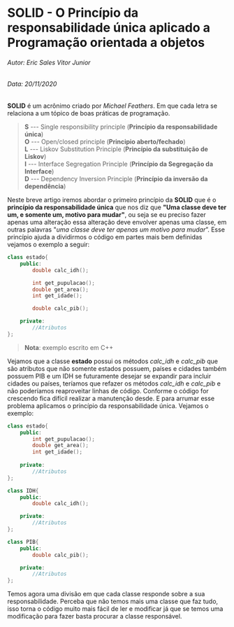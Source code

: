 # SOLID - O Princípio da responsabilidade única aplicado a Programação orientada a objetos
###### Autor: Eric Sales Vitor Junior
###### Data: 20/11/2020
**SOLID** é um acrônimo criado por *Michael Feathers*. Em que cada letra se relaciona a um tópico de boas práticas de programação.
> **S** --- Single responsibility principle (**Princípio da responsabilidade única**)\
> **O** --- Open/closed principle (**Principio aberto/fechado**)\
> **L** --- Liskov Substitution Principle (**Princípio da substituição de Liskov**)\
> **I** --- Interface Segregation Principle (**Princípio da Segregação da Interface**)\
> **D** --- Dependency Inversion Principle (**Princípio da inversão da dependência**)

Neste breve artigo iremos abordar o primeiro princípio da **SOLID** que é o **princípio da responsabilidade única** que nos diz que **"Uma classe deve ter um, e somente um, motivo para mudar"**, ou seja se eu preciso fazer apenas uma alteração essa alteração deve envolver apenas uma classe, em outras palavras "*uma classe deve ter apenas um motivo para mudar*”. Esse princípio ajuda a dividirmos o código em partes mais bem definidas vejamos o exemplo a seguir:

```c++
class estado{
	public:
		double calc_idh();

		int get_pupulacao();
		double get_area();
		int get_idade();

		double calc_pib();

	private:
		//Atributos
};
```
> **Nota**: exemplo escrito em C++

Vejamos que a classe **estado** possui os métodos *calc_idh* e *calc_pib* que são atributos que não somente estados possuem, países e cidades também possuem PIB e um IDH se futuramente desejar se expandir para incluir cidades ou países, teríamos que refazer os métodos *calc_idh* e *calc_pib* e não poderíamos reaproveitar linhas de código. Conforme o código for crescendo fica difícil realizar a manutenção desde. E para arrumar esse problema aplicamos o princípio da responsabilidade única. Vejamos o exemplo:

```c++
class estado{
	public:
		int get_pupulacao();
		double get_area();
		int get_idade();
	
	private:
		//Atributos
};

class IDH{
	public:
		double calc_idh();

	private:
		//Atributos
};

class PIB{
	public:
		double calc_pib();

	private:
		//Atributos
};
```
Temos agora uma divisão em que cada classe responde sobre a sua responsabilidade. Perceba que não temos mais uma classe que faz tudo, isso torna o código muito mais fácil de ler e modificar já que se temos uma modificação para fazer basta procurar a classe responsável.

